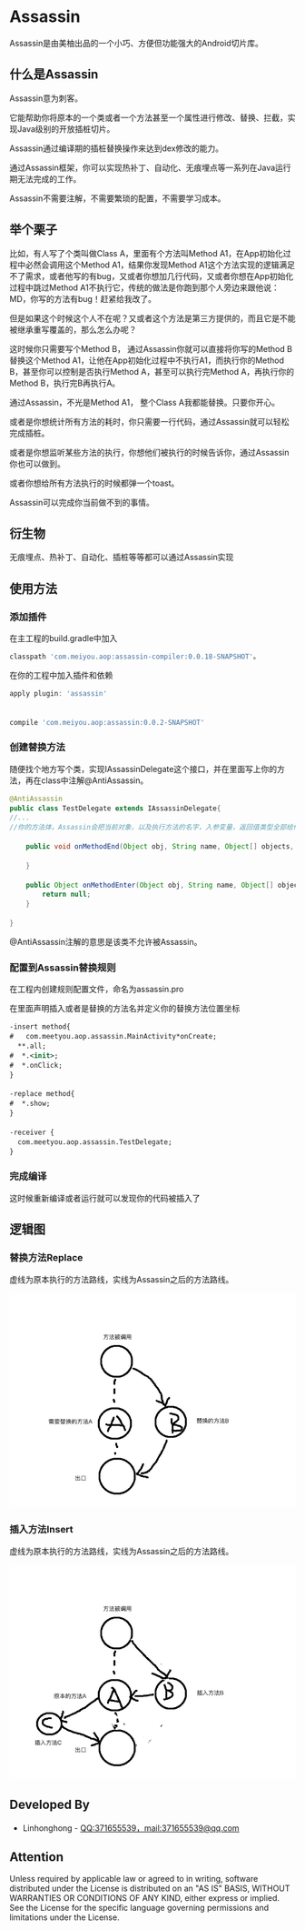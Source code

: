 # Assassin

Assassin是由美柚出品的一个小巧、方便但功能强大的Android切片库。

## 什么是Assassin

Assassin意为刺客。

它能帮助你将原本的一个类或者一个方法甚至一个属性进行修改、替换、拦截，实现Java级别的开放插桩切片。

Assassin通过编译期的插桩替换操作来达到dex修改的能力。

通过Assassin框架，你可以实现热补丁、自动化、无痕埋点等一系列在Java运行期无法完成的工作。

Assassin不需要注解，不需要繁琐的配置，不需要学习成本。

## 举个栗子

比如，有人写了个类叫做Class A，里面有个方法叫Method A1，在App初始化过程中必然会调用这个Method A1，结果你发现Method A1这个方法实现的逻辑满足不了需求，或者他写的有bug，又或者你想加几行代码，又或者你想在App初始化过程中跳过Method A1不执行它，传统的做法是你跑到那个人旁边来跟他说：MD，你写的方法有bug！赶紧给我改了。

但是如果这个时候这个人不在呢？又或者这个方法是第三方提供的，而且它是不能被继承重写覆盖的，那么怎么办呢？

这时候你只需要写个Method B， 通过Assassin你就可以直接将你写的Method B替换这个Method A1，让他在App初始化过程中不执行A1，而执行你的Method B，甚至你可以控制是否执行Method A，甚至可以执行完Method A，再执行你的Method B，执行完B再执行A。

通过Assassin，不光是Method A1， 整个Class A我都能替换。只要你开心。

或者是你想统计所有方法的耗时，你只需要一行代码，通过Assassin就可以轻松完成插桩。

或者是你想监听某些方法的执行，你想他们被执行的时候告诉你，通过Assassin你也可以做到。

或者你想给所有方法执行的时候都弹一个toast。

Assassin可以完成你当前做不到的事情。

## 衍生物

无痕埋点、热补丁、自动化、插桩等等都可以通过Assassin实现

## 使用方法

### 添加插件

在主工程的build.gradle中加入

```groovy
classpath 'com.meiyou.aop:assassin-compiler:0.0.18-SNAPSHOT'。
```

在你的工程中加入插件和依赖

```groovy
apply plugin: 'assassin'


compile 'com.meiyou.aop:assassin:0.0.2-SNAPSHOT'
```

### 创建替换方法

随便找个地方写个类，实现IAssassinDelegate这个接口，并在里面写上你的方法，再在class中注解@AntiAssassin。

```java
@AntiAssassin
public class TestDelegate extends IAssassinDelegate{
//...
//你的方法体，Assassin会把当前对象，以及执行方法的名字，入参变量，返回值类型全部给你

    public void onMethodEnd(Object obj, String name, Object[] objects, String rtype){

    }

    public Object onMethodEnter(Object obj, String name, Object[] objects, String rtype){
        return null;
    }

}
```

@AntiAssassin注解的意思是该类不允许被Assassin。

### 配置到Assassin替换规则

在工程内创建规则配置文件，命名为assassin.pro

在里面声明插入或者是替换的方法名并定义你的替换方法位置坐标

```xml
-insert method{
#   com.meetyou.aop.assassin.MainActivity*onCreate;
  **.all;
#  *.<init>;
#  *.onClick;
}

-replace method{
#  *.show;
}

-receiver {
  com.meetyou.aop.assassin.TestDelegate;
}
```

### 完成编译

这时候重新编译或者运行就可以发现你的代码被插入了

## 逻辑图

### 替换方法Replace

虚线为原本执行的方法路线，实线为Assassin之后的方法路线。

![p1](https://raw.githubusercontent.com/HomHomLin/Assassin/master/replace.png)

### 插入方法Insert

虚线为原本执行的方法路线，实线为Assassin之后的方法路线。

![p2](https://raw.githubusercontent.com/HomHomLin/Assassin/master/insert.png)


## Developed By

 * Linhonghong - <QQ:371655539，mail:371655539@qq.com>

## Attention
Unless required by applicable law or agreed to in writing, software
distributed under the License is distributed on an "AS IS" BASIS,
WITHOUT WARRANTIES OR CONDITIONS OF ANY KIND, either express or implied.
See the License for the specific language governing permissions and
limitations under the License.
